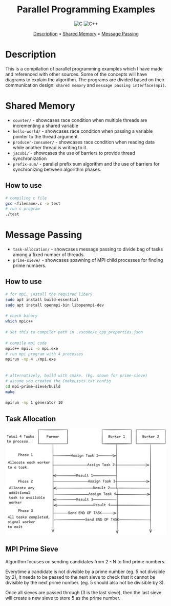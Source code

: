 <h1 align="center">Parallel Programming Examples</h1>
<p align="center">
    <img src="https://img.shields.io/badge/c-%2300599C.svg?style=for-the-badge&logo=c&logoColor=white"
         alt="C">
    <img src="https://img.shields.io/badge/c++-%2300599C.svg?style=for-the-badge&logo=c%2B%2B&logoColor=white"
        alt="C++">
</p>

<p align="center">
  <a href="#description">Description</a> •
  <a href="#shared-memory">Shared Memory</a> •
  <a href="#message-passing">Message Passing</a>
</p>

# Description
This is a compilation of parallel programming examples which I have made and referenced with other sources.
Some of the concepts will have diagrams to explain the algorithm. The programs are divided based on their communication design: `shared memory` and `message passing interface(mpi)`.

# Shared Memory
- `counter/` - showcases race condition when multiple threads are incrementing a shared variable
- `hello-world/` - showcases race condition when passing a variable pointer to the thread argument.
- `producer-consumer/` - showcases race condition when reading data while another thread is writing to it.
- `jacobi/` - showcases the use of barriers to provide thread synchronization
- `prefix-sum/` - parallel prefix sum algorithm and the use of barriers for synchronizing between algorithm phases.

## How to use
```bash
# compiling c file
gcc <filename>.c -o test
# run c program
./test
```

# Message Passing
- `task-allocation/` - showcases message passing to divide bag of tasks among a fixed number of threads.
- `prime-sieve/` - showcases spawning of MPI child processes for finding prime numbers.

## How to use
```bash
# for mpi, install the required libary
sudo apt install build-essential
sudo apt install openmpi-bin libopenmpi-dev

# check binary
which mpic++

# set this to compiler path in .vscode/c_cpp_properties.json

# compile mpi code
mpic++ mpi.c -o mpi.exe
# run mpi program with 4 processes
mpirun -np 4 ./mpi.exe


# alternatively, build with cmake. (Eg. shown for prime-sieve)
# assume you created the CmakeLists.txt config
cd mpi-prime-sieve/build
make

mpirun -np 1 generator 10
```

## Task Allocation
<img src="images/mpi-task-allocation.png"
         alt="Task Allocation with MPI">


## MPI Prime Sieve
Algorithm focuses on sending candidates from 2 - N to find prime numbers.

Everytime a candidate is not divisible by a prime number (eg. 5 not divisible by 2), it needs to be passed to the next sieve to check that it cannot be divisible by the next prime number. (eg. 5 should also not be divisible by 3).

Once all sieves are passed through (3 is the last sieve), then the last sieve will create a new sieve to store 5 as the prime number.
